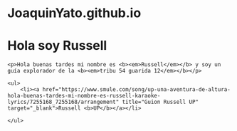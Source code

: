# JoaquinYato.github.io

<!DOCTYPE html>
<html lang="en">
<head>
    <meta charset='utf-8'>
    <title>Page Title</title>
    <link rel='stylesheet' type='text/css' media='screen' href='main.css'>
</head>
<body>
    <h1>Hola soy Russell</h1>

    <p>Hola buenas tardes mi nombre es <b><em>Russell</em></b> y soy un guía explorador de la <b><em>tribu 54 guarida 12</em></b></p>

    <ul>
        <li><a href="https://www.smule.com/song/up-una-aventura-de-altura-hola-buenas-tardes-mi-nombre-es-russell-karaoke-lyrics/7255168_7255168/arrangement" title="Guion Russell UP" target="_blank">Russell <b>UP</b></a></li>
        
    </ul>
</body>
</html>

